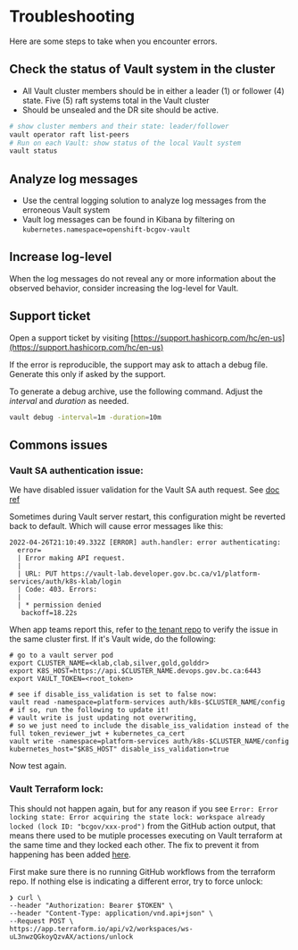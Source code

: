 # Troubleshooting

Here are some steps to take when you encounter errors.

## Check the status of Vault system in the cluster

- All Vault cluster members should be in either a leader (1) or follower (4) state. Five (5) raft systems total in the Vault cluster
- Should be unsealed and the DR site should be active.

```bash
# show cluster members and their state: leader/follower
vault operator raft list-peers
# Run on each Vault: show status of the local Vault system
vault status
```

## Analyze log messages

- Use the central logging solution to analyze log messages from the erroneous Vault system
- Vault log messages can be found in Kibana by filtering on `kubernetes.namespace=openshift-bcgov-vault`

## Increase log-level

When the log messages do not reveal any or more information about the
observed behavior, consider increasing the log-level for Vault.

## Support ticket

Open a support ticket by visiting
[https://support.hashicorp.com/hc/en-us](https://support.hashicorp.com/hc/en-us)

If the error is reproducible, the support may ask to attach a debug file.
Generate this only if asked by the support.

To generate a debug archive, use the following command. Adjust the
*interval* and *duration* as needed.

```bash
vault debug -interval=1m -duration=10m
```

## Commons issues

### Vault SA authentication issue:

We have disabled issuer validation for the Vault SA auth request. See [doc ref](https://discuss.hashicorp.com/t/after-upgrading-to-kubernetes-1-21-kubernetes-authentication-request-to-vault-fails-with-permission-denied/29392/2)

Sometimes during Vault server restart, this configuration might be reverted back to default. Which will cause error messages like this:
```shell
2022-04-26T21:10:49.332Z [ERROR] auth.handler: error authenticating:
  error=
  | Error making API request.
  |
  | URL: PUT https://vault-lab.developer.gov.bc.ca/v1/platform-services/auth/k8s-klab/login
  | Code: 403. Errors:
  |
  | * permission denied
   backoff=18.22s
```

When app teams report this, refer to [the tenant repo](https://github.com/bcgov-c/tenant-gitops-ea8776) to verify the issue in the same cluster first. If it's Vault wide, do the following:
```shell
# go to a vault server pod
export CLUSTER_NAME=<klab,clab,silver,gold,golddr>
export K8S_HOST=https://api.$CLUSTER_NAME.devops.gov.bc.ca:6443
export VAULT_TOKEN=<root_token>

# see if disable_iss_validation is set to false now:
vault read -namespace=platform-services auth/k8s-$CLUSTER_NAME/config
# if so, run the following to update it!
# vault write is just updating not overwriting,
# so we just need to include the disable_iss_validation instead of the full token_reviewer_jwt + kubernetes_ca_cert
vault write -namespace=platform-services auth/k8s-$CLUSTER_NAME/config kubernetes_host="$K8S_HOST" disable_iss_validation=true
```

Now test again.

### Vault Terraform lock:

This should not happen again, but for any reason if you see `Error: Error locking state: Error acquiring the state lock: workspace already locked (lock ID: "bcgov/xxx-prod")` from the GitHub action output, that means there used to be mutiple processes executing on Vault terraform at the same time and they locked each other. The fix to prevent it from happening has been added [here](https://github.com/bcgov-c/terraform-vault-prod/pull/161).

First make sure there is no running GitHub workflows from the terraform repo. If nothing else is indicating a different error, try to force unlock:
```shell
❯ curl \
--header "Authorization: Bearer $TOKEN" \
--header "Content-Type: application/vnd.api+json" \
--Request POST \
https://app.terraform.io/api/v2/workspaces/ws-uL3nwzQGkoyQzvAX/actions/unlock
```
